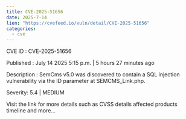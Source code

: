 ```yaml
--- 
title: CVE-2025-51656
date: 2025-7-14
lien: "https://cvefeed.io/vuln/detail/CVE-2025-51656"
categories:
  - cve
---
```


CVE ID : CVE-2025-51656

Published :  July 14
2025
5:15 p.m. | 5 hours
27 minutes ago

Description : SemCms v5.0 was discovered to contain a SQL injection vulnerability via the ID parameter at SEMCMS_Link.php.

Severity: 5.4 | MEDIUM

Visit the link for more details
such as CVSS details
affected products
timeline
and more...
